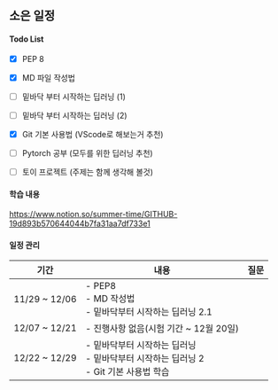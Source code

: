 ## 소은 일정

#### Todo List
- [X] PEP 8
- [X] MD 파일 작성법
- [ ] 밑바닥 부터 시작하는 딥러닝 (1)
- [ ] 밑바닥 부터 시작하는 딥러닝 (2)
- [X] Git 기본 사용법 (VScode로 해보는거 추천)
- [ ] Pytorch 공부 (모두를 위한 딥러닝 추천)
- [ ] 토이 프로젝트 (주제는 함께 생각해 볼것)


#### 학습 내용
https://www.notion.so/summer-time/GITHUB-19d893b570644044b7fa31aa7df733e1


#### 일정 관리

기간 | 내용 | 질문
-- | -- | --
11/29 ~ 12/06  | - PEP8 </br> - MD 작성법 </br> - 밑바닥부터 시작하는 딥러닝 2.1 |
12/07 ~ 12/21  | - 진행사항 없음(시험 기간 ~ 12월 20일) |
12/22 ~ 12/29  | -  밑바닥부터 시작하는 딥러닝 </br> - 밑바닥부터 시작하는 딥러닝 2 </br> - Git 기본 사용법 학습 |

